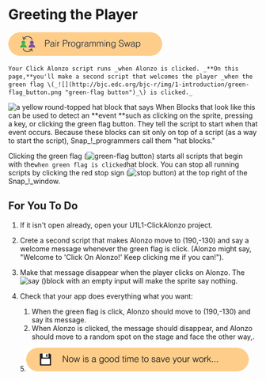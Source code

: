# Greeting the Player

![](/assets/pair_programming.png)

    Your Click Alonzo script runs _when Alonzo is clicked. _**On this page,**you'll make a second script that welcomes the player _when the green flag \(_![](http://bjc.edc.org/bjc-r/img/1-introduction/green-flag_button.png "green-flag button")_\) is clicked._

![](http://bjc.edc.org/bjc-r/img/1-introduction/hat-block.png "a yellow round-topped hat block that says When") Blocks that look like this can be used to detect an **event **such as clicking on the sprite, pressing a key, or clicking the green flag button. They tell the script to start when that event occurs. Because these blocks can sit only on top of a script \(as a way to start the script\), Snap_!_programmers call them "hat blocks."

Clicking the green flag \(![](http://bjc.edc.org/bjc-r/img/1-introduction/green-flag_button.png "green-flag button")\) starts all scripts that begin with the`when green flag is clicked`hat block. You can stop all running scripts by clicking the red stop sign \(![](http://bjc.edc.org/bjc-r/img/1-introduction/stop_button.png "stop button")\) at the top right of the Snap_!_window.

## For You To Do

1. If it isn't open already, open your U1L1-ClickAlonzo project.
2. Crete a second script that makes Alonzo move to \(190,-130\) and say a welcome message whenever the green flag is click. \(Alonzo might say, "Welcome to 'Click On Alonzo!' Keep clicking me if you can!"\).
3. Make that message disappear when the player clicks on Alonzo. The ![](http://bjc.edc.org/bjc-r/img/blocks/say-empty.png "say \(\)")block with an empty input will make the sprite say nothing.
4. Check that your app does everything what you want:
   1. When the green flag is click, Alonzo should move to \(190,-130\) and say its message.
   2. When Alonzo is clicked, the message should disappear, and Alonzo should move to a random spot on the stage and face the other way,.

   5.![](/assets/save.png)



